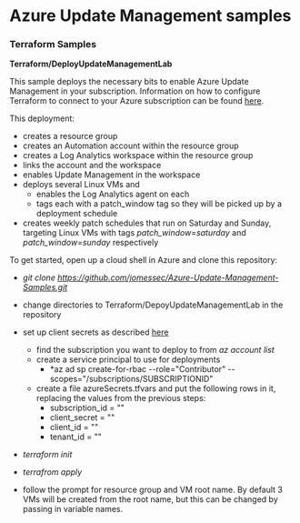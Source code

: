 # Azure Update Management samples

### Terraform Samples
**Terraform/DeployUpdateManagementLab**

This sample deploys the necessary bits to enable Azure Update Management in your subscription. Information on how to configure Terraform to connect to your Azure subscription can be found [here](https://www.terraform.io/docs/providers/azurerm/auth/service_principal_client_secret.html).

This deployment:

 * creates a resource group
 * creates an Automation account within the resource group
 * creates a Log Analytics workspace within the resource group
 * links the account and the workspace
 * enables Update Management in the workspace
 * deploys several Linux VMs and
    * enables the Log Analytics agent on each
    * tags each with a patch_window tag so they will be picked up by a deployment schedule
 * creates weekly patch schedules that run on Saturday and Sunday, targeting Linux VMs with tags _patch_window=saturday_ and _patch_window=sunday_ respectively
 

 To get started, open up a cloud shell in Azure and clone this repository:
* *git clone https://github.com/jomessec/Azure-Update-Management-Samples.git*
* change directories to Terraform/DepoyUpdateManagementLab in the repository
* set up client secrets as described [here](https://www.terraform.io/docs/providers/azurerm/auth/service_principal_client_secret.html)
   * find the subscription you want to deploy to from *az account list*
   * create a service principal to use for deployments
      * *az ad sp create-for-rbac --role="Contributor" --scopes="/subscriptions/SUBSCRIPTIONID"
   * create a file azureSecrets.tfvars and put the following rows in it, replacing the values from the previous steps:
      * subscription_id = "<SUBSCRIPTIONID>"
      * client_secret       = "<PASSWORD>"
      * client_id           = "<APPID>"
      * tenant_id           = "<TENANT>"

* *terraform init*
* *terrafrom apply*
* follow the prompt for resource group and VM root name. By default 3 VMs will be created from the root name, but this can be changed by passing in variable names.
